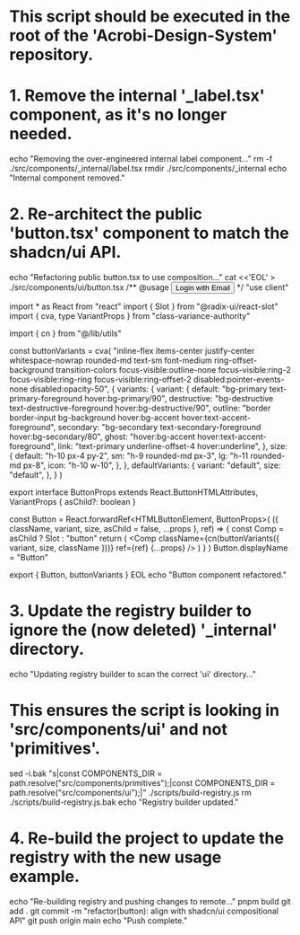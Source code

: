 # This script should be executed in the root of the 'Acrobi-Design-System' repository.

# 1. Remove the internal '_label.tsx' component, as it's no longer needed.
echo "Removing the over-engineered internal label component..."
rm -f ./src/components/_internal/label.tsx
rmdir ./src/components/_internal
echo "Internal component removed."

# 2. Re-architect the public 'button.tsx' component to match the shadcn/ui API.
echo "Refactoring public button.tsx to use composition..."
cat <<'EOL' > ./src/components/ui/button.tsx
/** @usage
<Button>
  <Mail className="mr-2 h-4 w-4" /> Login with Email
</Button>
*/
"use client"

import * as React from "react"
import { Slot } from "@radix-ui/react-slot"
import { cva, type VariantProps } from "class-variance-authority"

import { cn } from "@/lib/utils"

const buttonVariants = cva(
  "inline-flex items-center justify-center whitespace-nowrap rounded-md text-sm font-medium ring-offset-background transition-colors focus-visible:outline-none focus-visible:ring-2 focus-visible:ring-ring focus-visible:ring-offset-2 disabled:pointer-events-none disabled:opacity-50",
  {
    variants: {
      variant: {
        default:
          "bg-primary text-primary-foreground hover:bg-primary/90",
        destructive:
          "bg-destructive text-destructive-foreground hover:bg-destructive/90",
        outline:
          "border border-input bg-background hover:bg-accent hover:text-accent-foreground",
        secondary:
          "bg-secondary text-secondary-foreground hover:bg-secondary/80",
        ghost: "hover:bg-accent hover:text-accent-foreground",
        link: "text-primary underline-offset-4 hover:underline",
      },
      size: {
        default: "h-10 px-4 py-2",
        sm: "h-9 rounded-md px-3",
        lg: "h-11 rounded-md px-8",
        icon: "h-10 w-10",
      },
    },
    defaultVariants: {
      variant: "default",
      size: "default",
    },
  }
)

export interface ButtonProps
  extends React.ButtonHTMLAttributes<HTMLButtonElement>,
    VariantProps<typeof buttonVariants> {
  asChild?: boolean
}

const Button = React.forwardRef<HTMLButtonElement, ButtonProps>(
  ({ className, variant, size, asChild = false, ...props }, ref) => {
    const Comp = asChild ? Slot : "button"
    return (
      <Comp
        className={cn(buttonVariants({ variant, size, className }))}
        ref={ref}
        {...props}
      />
    )
  }
)
Button.displayName = "Button"

export { Button, buttonVariants }
EOL
echo "Button component refactored."

# 3. Update the registry builder to ignore the (now deleted) '_internal' directory.
echo "Updating registry builder to scan the correct 'ui' directory..."
# This ensures the script is looking in 'src/components/ui' and not 'primitives'.
sed -i.bak "s|const COMPONENTS_DIR = path.resolve(\"src/components/primitives\");|const COMPONENTS_DIR = path.resolve(\"src/components/ui\");|" ./scripts/build-registry.js
rm ./scripts/build-registry.js.bak
echo "Registry builder updated."

# 4. Re-build the project to update the registry with the new usage example.
echo "Re-building registry and pushing changes to remote..."
pnpm build
git add .
git commit -m "refactor(button): align with shadcn/ui compositional API"
git push origin main
echo "Push complete."